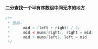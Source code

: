 #### 二分查找一个半有序数组中间无序的地方
```java
/**
 * 思路：
 *      mid = (left + right) / 2;
 *      mid < nums[right], right = mid;
 *      mid > nums[left], left = mid
 */
```